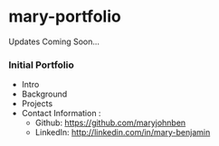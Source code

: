 # mary-portfolio
Updates Coming Soon...
### Initial Portfolio
- Intro 
- Background
- Projects
- Contact Information :
   - Github: https://github.com/maryjohnben
   - LinkedIn: http://linkedin.com/in/mary-benjamin
